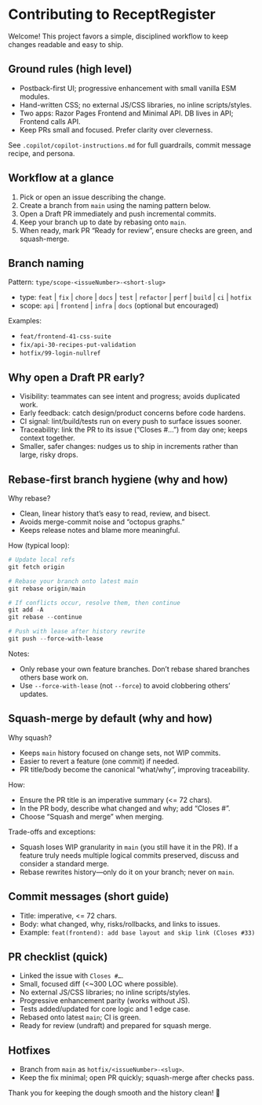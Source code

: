 # Contributing to ReceptRegister

Welcome! This project favors a simple, disciplined workflow to keep changes readable and easy to ship.

## Ground rules (high level)
- Postback-first UI; progressive enhancement with small vanilla ESM modules.
- Hand-written CSS; no external JS/CSS libraries, no inline scripts/styles.
- Two apps: Razor Pages Frontend and Minimal API. DB lives in API; Frontend calls API.
- Keep PRs small and focused. Prefer clarity over cleverness.

See `.copilot/copilot-instructions.md` for full guardrails, commit message recipe, and persona.

## Workflow at a glance
1) Pick or open an issue describing the change.  
2) Create a branch from `main` using the naming pattern below.  
3) Open a Draft PR immediately and push incremental commits.  
4) Keep your branch up to date by rebasing onto `main`.  
5) When ready, mark PR “Ready for review”, ensure checks are green, and squash-merge.

## Branch naming
Pattern: `type/scope-<issueNumber>-<short-slug>`
- type: `feat` | `fix` | `chore` | `docs` | `test` | `refactor` | `perf` | `build` | `ci` | `hotfix`
- scope: `api` | `frontend` | `infra` | `docs` (optional but encouraged)

Examples:
- `feat/frontend-41-css-suite`
- `fix/api-30-recipes-put-validation`
- `hotfix/99-login-nullref`

## Why open a Draft PR early?
- Visibility: teammates can see intent and progress; avoids duplicated work.  
- Early feedback: catch design/product concerns before code hardens.  
- CI signal: lint/build/tests run on every push to surface issues sooner.  
- Traceability: link the PR to its issue (“Closes #…”) from day one; keeps context together.  
- Smaller, safer changes: nudges us to ship in increments rather than large, risky drops.

## Rebase-first branch hygiene (why and how)
Why rebase?
- Clean, linear history that’s easy to read, review, and bisect.  
- Avoids merge-commit noise and “octopus graphs.”  
- Keeps release notes and blame more meaningful.

How (typical loop):
```powershell
# Update local refs
git fetch origin

# Rebase your branch onto latest main
git rebase origin/main

# If conflicts occur, resolve them, then continue
git add -A
git rebase --continue

# Push with lease after history rewrite
git push --force-with-lease
```
Notes:
- Only rebase your own feature branches. Don’t rebase shared branches others base work on.  
- Use `--force-with-lease` (not `--force`) to avoid clobbering others’ updates.

## Squash-merge by default (why and how)
Why squash?
- Keeps `main` history focused on change sets, not WIP commits.  
- Easier to revert a feature (one commit) if needed.  
- PR title/body become the canonical “what/why”, improving traceability.

How:
- Ensure the PR title is an imperative summary (<= 72 chars).  
- In the PR body, describe what changed and why; add “Closes #<issueNumber>”.  
- Choose “Squash and merge” when merging.

Trade-offs and exceptions:
- Squash loses WIP granularity in `main` (you still have it in the PR). If a feature truly needs multiple logical commits preserved, discuss and consider a standard merge.  
- Rebase rewrites history—only do it on your branch; never on `main`.

## Commit messages (short guide)
- Title: imperative, <= 72 chars.  
- Body: what changed, why, risks/rollbacks, and links to issues.  
- Example: `feat(frontend): add base layout and skip link (Closes #33)`

## PR checklist (quick)
- Linked the issue with `Closes #…`.  
- Small, focused diff (<~300 LOC where possible).  
- No external JS/CSS libraries; no inline scripts/styles.  
- Progressive enhancement parity (works without JS).  
- Tests added/updated for core logic and 1 edge case.  
- Rebased onto latest `main`; CI is green.  
- Ready for review (undraft) and prepared for squash merge.

## Hotfixes
- Branch from `main` as `hotfix/<issueNumber>-<slug>`.  
- Keep the fix minimal; open PR quickly; squash-merge after checks pass.

Thank you for keeping the dough smooth and the history clean! 🍞